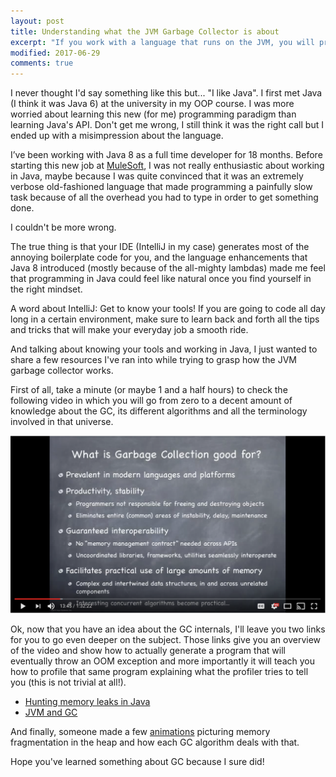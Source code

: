 ```yaml
---
layout: post
title: Understanding what the JVM Garbage Collector is about
excerpt: "If you work with a language that runs on the JVM, you will probably want to know this"
modified: 2017-06-29
comments: true
---
```


I never thought I'd say something like this but... "I like Java". I first met
Java (I think it was Java 6) at the university in my OOP course. I was more worried about
learning this new (for me) programming paradigm than learning Java's API. Don't get me wrong, I still
think it was the right call but I ended up with a misimpression about the language.

 I’ve been working with Java 8 as a full time developer for 18 months. Before starting this new job at [MuleSoft](https://github.com/mulesoft/mule), I was not really enthusiastic about working in Java, maybe because I was quite convinced that it was an extremely verbose old-fashioned language that made programming a painfully slow task because of all the overhead you had to type in order to get something done.

I couldn't be more wrong.

The true thing is that your IDE (IntelliJ in my case) generates most of the annoying boilerplate code for you, and the language enhancements that Java 8 introduced (mostly because of the all-mighty lambdas) made me feel that programming in Java could feel like natural once you find yourself in the right mindset.

A word about IntelliJ: Get to know your tools! If you are going to code all day long in a certain environment, make sure to learn back and forth all the tips and tricks that will make your everyday job a smooth ride.

And talking about knowing your tools and working in Java, I just wanted to share a few resources I've ran into while
trying to grasp how the JVM garbage collector works.

First of all, take a minute (or maybe 1 and a half hours) to check the following video in which you
will go from zero to a decent amount of knowledge about the GC, its different algorithms and all the terminology involved in that universe.

[![Click here to watch the video](/images/java-gc.png)](https://www.youtube.com/watch?v=we_enrM7TSY)

Ok, now that you have an idea about the GC internals, I'll leave you two links for you to go even deeper on the subject.
Those links give you an overview of the video and show how to actually generate a program that will eventually throw an OOM exception and more importantly it will teach you how to profile
that same program explaining what the profiler tries to tell you (this is not trivial at all!).

* [Hunting memory leaks in Java](https://www.toptal.com/java/hunting-memory-leaks-in-java)
* [JVM and GC](https://dzone.com/articles/jvm-and-garbage-collection)

And finally, someone made a few [animations](https://spin.atomicobject.com/2014/09/03/visualizing-garbage-collection-algorithms/) picturing memory fragmentation in the heap and how each GC algorithm
deals with that.

Hope you've learned something about GC because I sure did!
